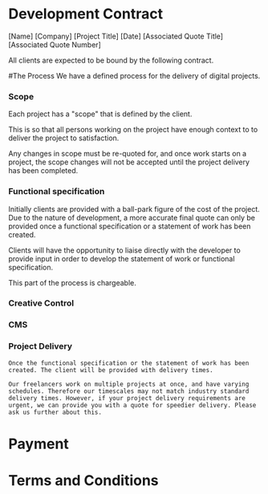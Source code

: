 Development Contract
=====================

[Name]
[Company]
[Project Title]
[Date]
[Associated Quote Title]
[Associated Quote Number]

All clients are expected to be bound by the following contract.

#The Process
We have a defined process for the delivery of digital projects.

### Scope
Each project has a "scope" that is defined by the client. 

This is so that all persons working on the project have enough context to to deliver the project to satisfaction.

Any changes in scope must be re-quoted for, and once work starts on a project, the scope changes will not be accepted until the project delivery has been completed.

### Functional specification
Initially clients are provided with a ball-park figure of the cost of the project. Due to the nature of development, a more accurate final quote can only be provided once a functional specification or a statement of work has been created.

Clients will have the opportunity to liaise directly with the developer to provide input in order to develop the statement of work or functional specification. 


This part of the process is chargeable.


### Creative Control

### CMS


### Project Delivery
    Once the functional specification or the statement of work has been created. The client will be provided with delivery times.

    Our freelancers work on multiple projects at once, and have varying schedules. Therefore our timescales may not match industry standard delivery times. However, if your project delivery requirements are urgent, we can provide you with a quote for speedier delivery. Please ask us further about this.

# Payment

# Terms and Conditions
